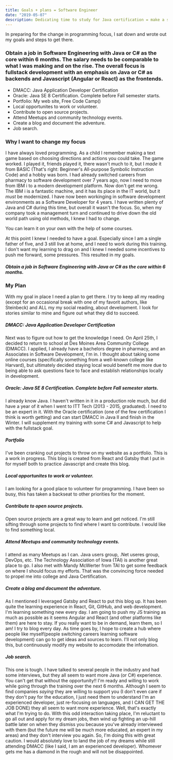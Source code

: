 ```yaml
---
title: Goals + plans = Software Engineer
date: "2019-05-07"
description: Dedicating time to study for Java certification = make a schedule.
---
```


In preparing for the change in programming focus, I sat down and wrote out my goals and steps to get there.

### Obtain a job in Software Engineering with Java or C# as the core within 6 months. The salary needs to be comparable to what I was making and on the rise. The overall focus is fullstack development with an emphasis on Java or C# as backends and Javascript (Angular or React) as the frontends.

- DMACC: Java Application Developer Certification
- Oracle: Java SE 8 Certification. Complete before Fall semester starts.
- Portfolio: My web site, Free Code Camp()
- Local opportunites to work or volunteer.
- Contribute to open source projects.
- Attend Meetups and community technology events.
- Create a blog and document the adventure.
- Job search.

### Why I want to change my focus

I have always loved programming. As a child I remember making a text game based on choosing directions and actions you could take. The game worked. I played it, friends played it, there wasn't much to it, but I _made_ it from BASIC (That's right: Beginner's All-purpose Symbolic Instruction Code) and a hobby was born. I had already switched careers from pharmacy to software development over 7 years ago, now I need to move from IBM i to a modern development platform. Now don't get me wrong. The IBM i is a fantastic machine, and it has its place in the IT world, but it _must_ be modernized. I have now been workinging in software development environments as a Software Developer for 4 years. I have written plenty of Java and C# during this time, but overall it wasn't the focus. So, when my company took a management turn and continued to drive down the old world path using old methods, I knew I had to change.

You can learn it on your own with the help of some courses.

At this point I knew I needed to have a goal. Especially since I am a single father of five, and 3 still live at home, and I need to work during this training. I don't want my learning to drag on and I knew I needed some incentives to push me forward, some pressures. This resulted in my goals.

##### Obtain a job in Software Engineering with Java or C# as the core within 6 months.

### My Plan

With my goal in place I need a plan to get there. I try to keep all my reading (except for an occasional break with one of my favorit authors, like Steinbeck) and ALL my my social reading, about development. I look for stories similar to mine and figure out what they did to succeed.

##### DMACC: Java Application Developer Certification

Next was to figure out how to get the knowledge I need. On April 25th, I decided to return to school at Des Moines Area Community College (DMACC). I applied, I already have a bachelors degree in pharmacy, and an Associates in Software Development, I'm in. I thought about taking some online courses (specifically something from a well-known college like Harvard), but ultimately decided staying local would benefit me more due to being able to ask questions face to face and establish relationships locally in development.

##### Oracle: Java SE 8 Certification. Complete before Fall semester starts.

I already know Java. I haven't written in it in a production role much, but did have a year of it when I went to ITT Tech (2013 - 2015, graduated). I need to be an expert in it. With the Oracle certification (one of the few certification I think is worth getting) and can start DMACC in Java II and finish in the Winter. I will supplement my training with some C# and Javascript to help with the fullstack goal.

##### Portfolio

I've been cranking out projects to throw on my website as a portfolio. This is a work in progress. This blog is created from React and Gatsby that I put in for myself both to practice Javascript and create this blog.

##### Local opportunites to work or volunteer.

I am looking for a good place to volunteer for programming. I have been so busy, this has taken a backseat to other priorities for the moment.

##### Contribute to open source projects.

Open source projects are a great way to learn and get noticed. I'm still sifting through some projects to find where I want to contribute. I would like to find something local.

##### Attend Meetups and community technology events.

I attend as many Meetups as I can. Java users group, .Net useres group, DevOps, etc. The Technology Association of Iowa (TAI) is another great place to go. I also met with Mandy McWerter from TAI to get some feedback on where I should focus my efforts. That was the convincing force needed to propel me into college and Java Certification.

##### Create a blog and document the adventure.

As I mentioned I leveraged Gatsby and React to put this blog up. It has been quite the learning experience in React, Git, GitHub, and web development. I'm learning something new every day. I am going to push my JS training as much as possible as it seems Angular and React (and other platforms like them) are here to stay. If you really want to be in demand, learn them, so I am! I try to blog every day. As time goes by, I hope to create a hub where people like myself(people switching careers learning software development) can go to get ideas and sources to learn. I'll not only blog this, but continuously modify my website to accomodate the infomation.

##### Job search.

This one is tough. I have talked to several people in the industry and had some interviews, but they all seem to want more Java (or C#) experience. You can't get that without the opportunity!! I'm ready and willing to work while going through the training over the next 6 months. Although I seem to find companies _saying_ they are willing to support you (I don't even care if they don't pay for the education, I just need them to understand I'm an experienced developer, just re-focusing on languages, and I CAN GET THE JOB DONE) they all seem to want more experience. Well, that's exactly what I'm trying to do. With this odd interaction taking place, I'm reluctant to go all out and apply for my dream jobs, then wind up fighting an up-hill battle later on when they dismiss you because you've already interviewed with them (but the future me will be much more educated, an expert in my areas) and they don't interview you again. So, I'm doing this with great caution. I would absolutely love to land the job of my dreams while still attending DMACC (like I said, I am an experienced developer). Whomever gets me has a diamond in the rough and will not be disappointed.
